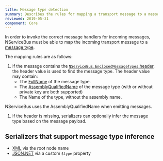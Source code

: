 ```yaml
---
title: Message type detection
summary: Describes the rules for mapping a transport message to a message type
reviewed: 2019-05-31
component: Core
---
```


In order to invoke the correct message handlers for incoming messages, NServiceBus must be able to map the incoming transport message to a [message type](/nservicebus/messaging/messages-events-commands.md).

The mapping rules are as follows:

1. If the message contains the [`NServiceBus.EnclosedMessageTypes` header](/nservicebus/messaging/headers.md#serialization-headers-nservicebus-enclosedmessagetypes), the header value is used to find the message type. The header value may contain:
   - The [FullName](https://docs.microsoft.com/en-us/dotnet/api/system.type.fullname) of the message type.
   - The [AssemblyQualifiedName](https://docs.microsoft.com/en-us/dotnet/api/system.type.assemblyqualifiedname) of the message type (with or without private key are both supported)
   - The Name of the type, without the assembly name.
   
NServiceBus uses the AssemblyQualifiedName when emitting messages. 

1. If the header is missing, serializers can optionally infer the message type based on the message payload.

## Serializers that support message type inference

* [XML](/nservicebus/serialization/xml.md#inferring-message-type-from-root-node-name) via the root node name
* [JSON.NET](/nservicebus/serialization/newtonsoft.md#inferring-message-type-from-type) via a custom `$type` property
